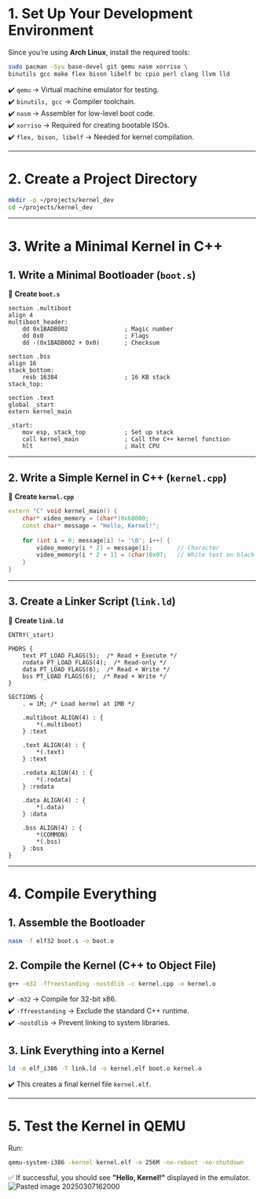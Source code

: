 # **1. Set Up Your Development Environment**

Since you’re using **Arch Linux**, install the required tools:

```sh
sudo pacman -Syu base-devel git qemu nasm xorriso \
binutils gcc make flex bison libelf bc cpio perl clang llvm lld
```

✔️ `qemu` → Virtual machine emulator for testing.  
✔️ `binutils, gcc` → Compiler toolchain.  
✔️ `nasm` → Assembler for low-level boot code.  
✔️ `xorriso` → Required for creating bootable ISOs.  
✔️ `flex, bison, libelf` → Needed for kernel compilation.

---

# **2️. Create a Project Directory**

```sh
mkdir -p ~/projects/kernel_dev
cd ~/projects/kernel_dev
```

---

# **3. Write a Minimal Kernel in C++**

## **1. Write a Minimal Bootloader (`boot.s`)**

📄 **Create `boot.s`**

```assembly
section .multiboot
align 4
multiboot_header:
    dd 0x1BADB002                ; Magic number
    dd 0x0                       ; Flags
    dd -(0x1BADB002 + 0x0)       ; Checksum

section .bss
align 16
stack_bottom:
    resb 16384                   ; 16 KB stack
stack_top:

section .text
global _start
extern kernel_main

_start:
    mov esp, stack_top           ; Set up stack
    call kernel_main             ; Call the C++ kernel function
    hlt                          ; Halt CPU

```

---

## **2. Write a Simple Kernel in C++ (`kernel.cpp`)**

📄 **Create `kernel.cpp`**

```cpp
extern "C" void kernel_main() {
    char* video_memory = (char*)0xb8000;
    const char* message = "Hello, Kernel!";
    
    for (int i = 0; message[i] != '\0'; i++) {
        video_memory[i * 2] = message[i];       // Character
        video_memory[i * 2 + 1] = (char)0x07;   // White text on black background
    }
}
```

---

## **3. Create a Linker Script (`link.ld`)**

📄 **Create `link.ld`**

```ld
ENTRY(_start)

PHDRS {
    text PT_LOAD FLAGS(5);  /* Read + Execute */
    rodata PT_LOAD FLAGS(4);  /* Read-only */
    data PT_LOAD FLAGS(6);  /* Read + Write */
    bss PT_LOAD FLAGS(6);  /* Read + Write */
}

SECTIONS {
    . = 1M; /* Load kernel at 1MB */

    .multiboot ALIGN(4) : {
        *(.multiboot)
    } :text

    .text ALIGN(4) : {
        *(.text)
    } :text

    .rodata ALIGN(4) : {
        *(.rodata)
    } :rodata

    .data ALIGN(4) : {
        *(.data)
    } :data

    .bss ALIGN(4) : {
        *(COMMON)
        *(.bss)
    } :bss
}

```

---

# **4. Compile Everything**

## **1. Assemble the Bootloader**

```sh
nasm -f elf32 boot.s -o boot.o
```

## **2. Compile the Kernel (C++ to Object File)**

```sh
g++ -m32 -ffreestanding -nostdlib -c kernel.cpp -o kernel.o
```

✔️ `-m32` → Compile for 32-bit x86.  
✔️ `-ffreestanding` → Exclude the standard C++ runtime.  
✔️ `-nostdlib` → Prevent linking to system libraries.

## **3. Link Everything into a Kernel**

```sh
ld -m elf_i386 -T link.ld -o kernel.elf boot.o kernel.o
```

✔️ This creates a final kernel file `kernel.elf`.

---

# **5. Test the Kernel in QEMU**

Run:

```sh
qemu-system-i386 -kernel kernel.elf -m 256M -no-reboot -no-shutdown
```

✅ If successful, you should see **"Hello, Kernel!"** displayed in the emulator.
![Pasted image 20250307162000](https://github.com/user-attachments/assets/1df2c5ae-53e3-47a7-bbfb-b8293a4cdc91)
